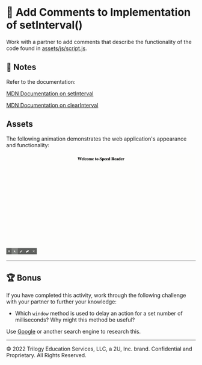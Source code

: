 # 📐 Add Comments to Implementation of setInterval()

Work with a partner to add comments that describe the functionality of the code found in [assets/js/script.js](./Unsolved/assets/js/script.js).

## 📝 Notes

Refer to the documentation:

[MDN Documentation on setInterval](https://developer.mozilla.org/en-US/docs/Web/API/WindowOrWorkerGlobalScope/setInterval)

[MDN Documentation on clearInterval](https://developer.mozilla.org/en-US/docs/Web/API/WindowOrWorkerGlobalScope/clearInterval)

## Assets

The following animation demonstrates the web application's appearance and functionality:

![A countdown of 5 seconds begins and then single words appear on the screen.](./images/demo1.gif)

---

## 🏆 Bonus

If you have completed this activity, work through the following challenge with your partner to further your knowledge:

* Which `window` method is used to delay an action for a set number of milliseconds? Why might this method be useful?

Use [Google](https://www.google.com) or another search engine to research this.

---
© 2022 Trilogy Education Services, LLC, a 2U, Inc. brand. Confidential and Proprietary. All Rights Reserved.
